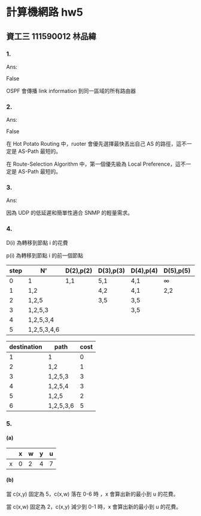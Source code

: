 # 計算機網路 hw5

## 資工三 111590012 林品緯

### 1.

Ans:

False

OSPF 會傳播 link information 到同一區域的所有路由器

### 2.

Ans:

False

在 Hot Potato Routing 中，ruoter 會優先選擇最快丟出自己 AS 的路徑，這不一定是 AS-Path 最短的。

在 Route-Selection Algorithm 中，第一個優先級為 Local Preference，這不一定是 AS-Path 最短的。

### 3.

Ans:

因為 UDP 的低延遲和簡單性適合 SNMP 的輕量需求。

### 4.

D(i) 為轉移到節點 i 的花費

p(i) 為轉移到節點 i 的前一個節點

| step | N'          | D(2),p(2) | D(3),p(3) | D(4),p(4) | D(5),p(5) | D(6),p(6) |
| ---- | ----------- | --------- | --------- | --------- | --------- | --------- |
| 0    | 1           | 1,1       | 5,1       | 4,1       | $\infty$  | $\infty$  |
| 1    | 1,2         |           | 4,2       | 4,1       | 2,2       | $\infty$  |
| 2    | 1,2,5       |           | 3,5       | 3,5       |           | 6,5       |
| 3    | 1,2,5,3     |           |           | 3,5       |           | 5,3       |
| 4    | 1,2,5,3,4   |           |           |           |           |           |
| 5    | 1,2,5,3,4,6 |           |           |           |           |           |

| destination | path      | cost |
| ----------- | --------- | ---- |
| 1           | 1         | 0    |
| 2           | 1,2       | 1    |
| 3           | 1,2,5,3   | 3    |
| 4           | 1,2,5,4   | 3    |
| 5           | 1,2,5     | 2    |
| 6           | 1,2,5,3,6 | 5    |

### 5.

#### (a)

|     | x   | w   | y   | u   |
| --- | --- | --- | --- | --- |
| x   | 0   | 2   | 4   | 7   |

#### (b)

當 c(x,y) 固定為 5，c(x,w) 落在 0-6 時 ，x 會算出新的最小到 u 的花費。

當 c(x,w) 固定為 2，c(x,y) 減少到 0-1 時，x 會算出新的最小到 u 的花費。
